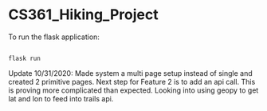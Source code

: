 # CS361_Hiking_Project
<!-- 
Links I used to to get started: 
https://flask.palletsprojects.com/en/1.1.x/installation/
https://flask.palletsprojects.com/en/1.1.x/tutorial/layout/ 

Feel free to delete anything that you don't think belongs in the README 

What I pasted to get my env ready: 

python3 -m venv venv
. venv/bin/activate
pip install Flask
-->

To run the flask application: 
<pre><code>
flask run
</code></pre>


Update 10/31/2020: Made system a multi page setup instead of single and created 2 primitive pages.
Next step for Feature 2 is to add an api call.  This is proving more complicated than expected.
Looking into using geopy to get lat and lon to feed into trails api.